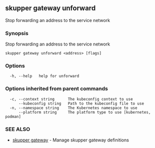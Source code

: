 ## skupper gateway unforward

Stop forwarding an address to the service network

### Synopsis

Stop forwarding an address to the service network

```
skupper gateway unforward <address> [flags]
```

### Options

```
  -h, --help   help for unforward
```

### Options inherited from parent commands

```
  -c, --context string      The kubeconfig context to use
      --kubeconfig string   Path to the kubeconfig file to use
  -n, --namespace string    The Kubernetes namespace to use
      --platform string     The platform type to use [kubernetes, podman]
```

### SEE ALSO

* [skupper gateway](skupper_gateway.md)	 - Manage skupper gateway definitions

